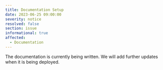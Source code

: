 ```yaml
---
title: Documentation Setup
date: 2023-06-25 09:00:00
severity: notice
resolved: false
section: issue
informational: true
affected:
  - Documentation
---
```


The documentation is currently being written. We will add further updates when it
is being deployed.
